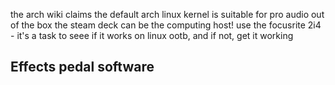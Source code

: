 the arch wiki claims the default arch linux kernel is suitable for pro audio out of the box
the steam deck can be the computing host!
use the focusrite 2i4 - it's a task to seee if it works on linux ootb, and if not, get it working


## Effects pedal software
